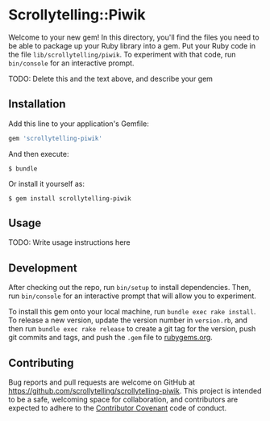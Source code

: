# Scrollytelling::Piwik

Welcome to your new gem! In this directory, you'll find the files you need to be able to package up your Ruby library into a gem. Put your Ruby code in the file `lib/scrollytelling/piwik`. To experiment with that code, run `bin/console` for an interactive prompt.

TODO: Delete this and the text above, and describe your gem

## Installation

Add this line to your application's Gemfile:

```ruby
gem 'scrollytelling-piwik'
```

And then execute:

    $ bundle

Or install it yourself as:

    $ gem install scrollytelling-piwik

## Usage

TODO: Write usage instructions here

## Development

After checking out the repo, run `bin/setup` to install dependencies. Then, run `bin/console` for an interactive prompt that will allow you to experiment.

To install this gem onto your local machine, run `bundle exec rake install`. To release a new version, update the version number in `version.rb`, and then run `bundle exec rake release` to create a git tag for the version, push git commits and tags, and push the `.gem` file to [rubygems.org](https://rubygems.org).

## Contributing

Bug reports and pull requests are welcome on GitHub at https://github.com/scrollytelling/scrollytelling-piwik. This project is intended to be a safe, welcoming space for collaboration, and contributors are expected to adhere to the [Contributor Covenant](http://contributor-covenant.org) code of conduct.
